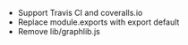 - Support Travis CI and coveralls.io
- Replace module.exports with export default
- Remove lib/graphlib.js
